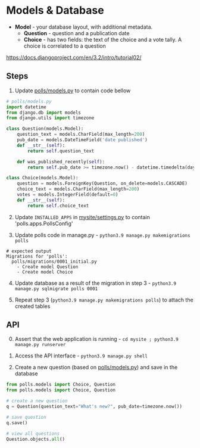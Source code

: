 # Models & Database 

* **Model** - your database layout, with additional metadata.
  * **Question** - question and a publication date
  * **Choice** - has two fields: the text of the choice and a vote tally. A choice is correlated to a question 

https://docs.djangoproject.com/en/3.2/intro/tutorial02/

## Steps
1. Update [polls/models.py](mysite/polls/models.py) to contain code bellow
```python
# polls/models.py
import datetime
from django.db import models
from django.utils import timezone

class Question(models.Model):
    question_text = models.CharField(max_length=200)
    pub_date = models.DateTimeField('date published')
    def __str__(self):
        return self.question_text

    def was_published_recently(self):
        return self.pub_date >= timezone.now() - datetime.timedelta(days=1)

class Choice(models.Model):
    question = models.ForeignKey(Question, on_delete=models.CASCADE)
    choice_text = models.CharField(max_length=200)
    votes = models.IntegerField(default=0)
    def __str__(self):
        return self.choice_text
```

2. Update `INSTALLED_APPS` in [mysite/settings.py](mysite/mysite/settings.py) to contain 'polls.apps.PollsConfig'

3. Update polls code in manage.py - `python3.9 manage.py makemigrations polls`
```buildoutcfg
# expected output
Migrations for 'polls':
  polls/migrations/0001_initial.py
    - Create model Question
    - Create model Choice
```

4. Update database as a result of the migration in step 3 - `python3.9 manage.py sqlmigrate polls 0001` 

5. Repeat step 3 (`python3.9 manage.py makemigrations polls`) to attach the created tables

## API
0. Assert that the web application is running - `cd mysite ; python3.9 manage.py runserver`


1. Access the API interface - `python3.9 manage.py shell`


2. Create a new question (based on [polls/models.py](mysite/polls/models.py)) and save in the database
```python
from polls.models import Choice, Question
from polls.models import Choice, Question

# create a new question
q = Question(question_text="What's new?", pub_date=timezone.now())

# save question
q.save()

# view all questions 
Question.objects.all()
```

